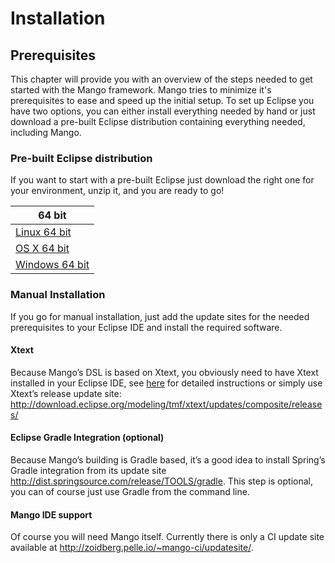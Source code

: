 # Installation

## Prerequisites

This chapter will provide you with an overview of the steps needed to get started with the Mango framework.
Mango tries to minimize it's prerequisites to ease and speed up the initial setup. 
To set up Eclipse you have two options, you can either install everything needed by hand or just download a pre-built Eclipse distribution containing everything needed, including Mango.

### Pre-built Eclipse distribution
If you want to start with a pre-built Eclipse just download the right one for your environment, unzip it, and you are ready to go!

| 64 bit  |
| -- |
| [Linux 64 bit](http://zoidberg.pelle.io/jenkins/job/mango-ci-eclipse-distributions/lastSuccessfulBuild/artifact/mango-eclipse-distributions/mango-eclipse-linux-gtk-x86_64.tar.gz) | 
| [OS X 64 bit](http://zoidberg.pelle.io/jenkins/job/mango-ci-eclipse-distributions/lastSuccessfulBuild/artifact/mango-eclipse-distributions/mango-eclipse-macosx-cocoa-x86_64.app.tar.gz) |
| [Windows 64 bit](http://zoidberg.pelle.io/jenkins/job/mango-ci-eclipse-distributions/lastSuccessfulBuild/artifact/mango-eclipse-distributions/mango-eclipse-win32-x86_64.zip)


### Manual Installation

If you go for manual installation, just add the update sites for the needed prerequisites to your Eclipse IDE and install the required software.

#### Xtext

Because Mango’s DSL is based on Xtext, you obviously need to have Xtext installed in your Eclipse IDE, see [here](http://www.eclipse.org/Xtext/download.html) for detailed instructions or simply use Xtext’s release update site: http://download.eclipse.org/modeling/tmf/xtext/updates/composite/releases/

#### Eclipse Gradle Integration (optional)

Because Mango’s building is Gradle based, it’s a good idea to install Spring’s Gradle integration from its update site http://dist.springsource.com/release/TOOLS/gradle. This step is optional, you can of course just use Gradle from the command line.

#### Mango IDE support

Of course you will need Mango itself. Currently there is only a CI update site available at http://zoidberg.pelle.io/~mango-ci/updatesite/.
